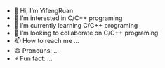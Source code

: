 - 👋 Hi, I’m YifengRuan
- 👀 I’m interested in C/C++ programing
- 🌱 I’m currently learning C/C++ programing
- 💞️ I’m looking to collaborate on C/C++ programing
- 📫 How to reach me ...
- 😄 Pronouns: ...
- ⚡ Fun fact: ...

<!---
YifengRuan/YifengRuan is a ✨ special ✨ repository because its `README.md` (this file) appears on your GitHub profile.
You can click the Preview link to take a look at your changes.
--->

